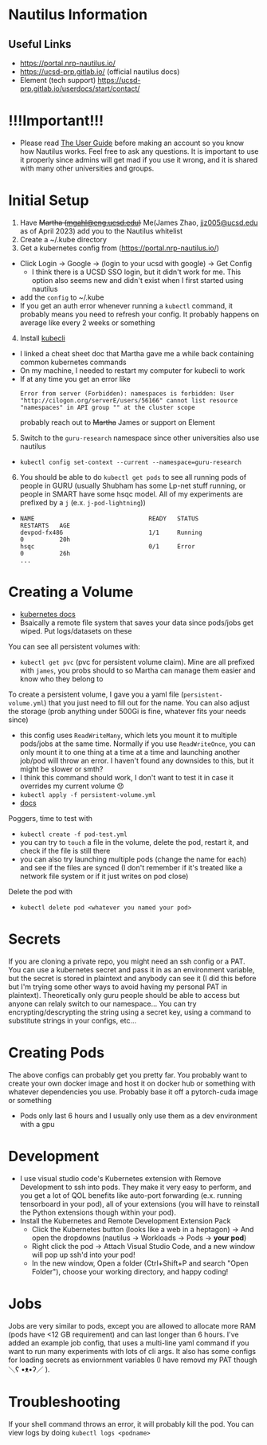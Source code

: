 # Nautilus Information

## Useful Links
- https://portal.nrp-nautilus.io/
- https://ucsd-prp.gitlab.io/ (official nautilus docs)
- Element (tech support) https://ucsd-prp.gitlab.io/userdocs/start/contact/

# !!!Important!!!
- Please read [The User Guide](https://ucsd-prp.gitlab.io/) before making an account so you know how Nautilus works. Feel free to ask any questions. It is important to use it properly since admins will get mad if you use it wrong, and it is shared with many other universities and groups. 

# Initial Setup

1. Have ~~Martha (mgahl@eng.ucsd.edu)~~ Me(James Zhao, jjz005@ucsd.edu as of April 2023) add you to the Nautilus whitelist 
2. Create a ~/.kube directory
3. Get a kubernetes config from (https://portal.nrp-nautilus.io/)
  - Click Login -> Google -> (login to your ucsd with google) -> Get Config
    - I think there is a UCSD SSO login, but it didn't work for me. This option also seems new and didn't exist when I first started using nautilus
  - add the `config` to ~/.kube
  - If you get an auth error whenever running a ```kubectl``` command, it probably means you need to refresh your config. It probably happens on average like every 2 weeks or something
4. Install [kubecli](https://kubernetes.io/docs/tasks/tools/)
  - I linked a cheat sheet doc that Martha gave me a while back containing common kubernetes commands
  - On my machine, I needed to restart my computer for kubecli to work
  - If at any time you get an error like 
    ```
    Error from server (Forbidden): namespaces is forbidden: User "http://cilogon.org/serverE/users/56166" cannot list resource "namespaces" in API group "" at the cluster scope
    ```
    probably reach out to ~~Martha~~ James or support on Element
5. Switch to the ```guru-research``` namespace since other universities also use nautilus
  - `kubectl config set-context --current --namespace=guru-research`
6. You should be able to do `kubectl get pods` to see all running pods of people in GURU (usually Shubham has some Lp-net stuff running, or people in SMART have some hsqc model. All of my experiments are prefixed by a `j` (e.x. `j-pod-lightning`))
  - ```
    NAME                                READY   STATUS                     RESTARTS   AGE
    devpod-fx486                        1/1     Running                    0          20h
    hsqc                                0/1     Error                      0          26h
    ...
    ```

# Creating a Volume
- [kubernetes docs](https://kubernetes.io/docs/concepts/storage/persistent-volumes/)
- Bsaically a remote file system that saves your data since pods/jobs get wiped. Put logs/datasets on these

You can see all persistent volumes with:
- `kubectl get pvc` (pvc for persistent volume claim). Mine are all prefixed with `james`, you probs should to so Martha can manage them easier and know who they belong to

To create a persistent volume, I gave you a yaml file (`persistent-volume.yml`) that you just need to fill out for the name. You can also adjust the storage (prob anything under 500Gi is fine, whatever fits your needs since)
- this config uses `ReadWriteMany`, which lets you mount it to multiple pods/jobs at the same time. Normally if you use `ReadWriteOnce`, you can only mount it to one thing at a time at a time and launching another job/pod will throw an error. I haven't found any downsides to this, but it might be slower or smth?
- I think this command should work, I don't want to test it in case it overrides my current volume 😞
- `kubectl apply -f persistent-volume.yml`
- [docs](https://kubernetes.io/docs/tasks/configure-pod-container/configure-persistent-volume-storage/)

Poggers, time to test with
- `kubectl create -f pod-test.yml`
- you can try to `touch` a file in the volume, delete the pod, restart it, and check if the file is still there
- you can also try launching multiple pods (change the name for each) and see if the files are synced (I don't remember if it's treated like a network file system or if it just writes on pod close)

Delete the pod with
- `kubectl delete pod <whatever you named your pod>`

# Secrets
If you are cloning a private repo, you might need an ssh config or a PAT. You can use a kubernetes secret and pass it in as an environment variable, but the secret is stored in plaintext and anybody can see it (I did this before but I'm trying some other ways to avoid having my personal PAT in plaintext). Theoretically only guru people should be able to access but anyone can relaly switch to our namespace... You can try encrypting/descrypting the string using a secret key, using a command to substitute strings in your configs, etc...

# Creating Pods
The above configs can probably get you pretty far. You probably want to create your own docker image and host it on docker hub or something with whatever dependencies you use. Probably base it off a pytorch-cuda image or something
- Pods only last 6 hours and I usually only use them as a dev environment with a gpu

# Development
- I use visual studio code's Kubernetes extension with Remove Development to ssh into pods. They make it very easy to perform, and you get a lot of QOL benefits like auto-port forwarding (e.x. running tensorboard in your pod), all of your extensions (you will have to reinstall the Python extensions though within your pod).
- Install the Kubernetes and Remote Development Extension Pack
  - Click the Kubernetes button (looks like a web in a heptagon) -> And open the dropdowns (nautilus -> Workloads -> Pods -> **your pod**)
  - Right click the pod -> Attach Visual Studio Code, and a new window will pop up ssh'd into your pod!
  - In the new window, Open a folder (Ctrl+Shift+P and search "Open Folder"), choose your working directory, and happy coding!

# Jobs
Jobs are very similar to pods, except you are allowed to allocate more RAM (pods have <12 GB requirement) and can last longer than 6 hours. I've added an example job config, that uses a multi-line yaml command if you want to run many experiments with lots of cli args. It also has some configs for loading secrets as enviornment variables (I have removd my PAT though ＼ʕ •ᴥ•ʔ／ ). 

# Troubleshooting
If your shell command throws an error, it will probably kill the pod. You can view logs by doing 
`kubectl logs <podname>`  
